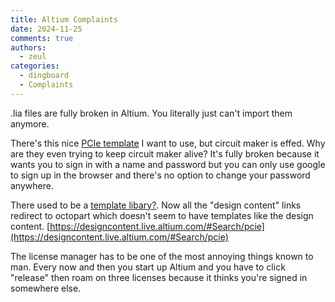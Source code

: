 ```yaml
---
title: Altium Complaints
date: 2024-11-25
comments: true
authors:
  - zeul
categories:
  - dingboard
  - Complaints
---
```


.lia files are fully broken in Altium. You literally just can't import them anymore.

There's this nice [PCIe template](https://circuitmaker.com/Projects/Details/Patrick-Reeb-2/PCIE-x1-Template) I want to use, but circuit maker is effed.
Why are they even trying to keep circuit maker alive? It's fully broken because it wants you to sign in with a name and password but you can only use google to sign up in the browser and there's no option to change your password anywhere. 

There used to be a [template libary?](https://techdocs.altium.com/display/ALIVE/AltiumLive+-+Content+Store). Now all the "design content" links redirect to octopart which doesn't seem to have templates like the design content. [https://designcontent.live.altium.com/#Search/pcie](https://designcontent.live.altium.com/#Search/pcie)

The license manager has to be one of the most annoying things known to man. Every now and then you start up Altium and you have to click "release" then roam on three licenses because it thinks you're signed in somewhere else.

